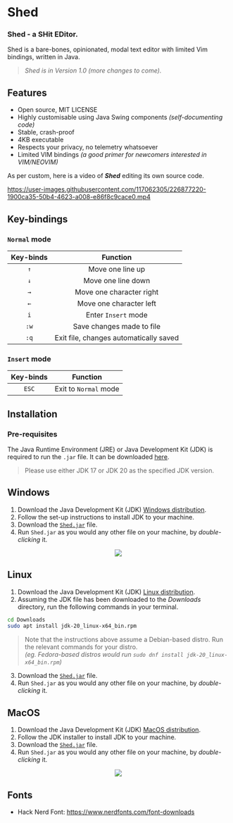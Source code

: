 # Shed

### Shed - a SHit EDitor.

Shed is a bare-bones, opinionated, modal text editor with limited Vim bindings, written in Java.

> *Shed is in Version 1.0 (more changes to come).*

## Features

* Open source, MIT LICENSE
* Highly customisable using Java Swing components *(self-documenting code)*
* Stable, crash-proof
* 4KB executable
* Respects your privacy, no telemetry whatsoever
* Limited VIM bindings *(a good primer for newcomers interested in VIM/NEOVIM)*

As per custom, here is a video of ***Shed*** editing its own source code.

https://user-images.githubusercontent.com/117062305/226877220-1900ca35-50b4-4623-a008-e86f8c9cace0.mp4

## Key-bindings

### `Normal` mode

| Key-binds | Function |
| :---: | :---: |
| `↑` | Move one line up |
| `↓` | Move one line down |
| `→` | Move one character right |
| `←` | Move one character left |
| `i` | Enter `Insert` mode |
| `:w` | Save changes made to file |
| `:q` | Exit file, changes automatically saved |

### `Insert` mode

| Key-binds | Function |
| :---: | :---: |
| `ESC` | Exit to `Normal` mode |


## Installation

### Pre-requisites

The Java Runtime Environment (JRE) or Java Development Kit (JDK) is required to run the `.jar` file. It can be downloaded [here](https://www.oracle.com/java/technologies/downloads/).

> Please use either JDK 17 or JDK 20 as the specified JDK version.

## Windows

1. Download the Java Development Kit (JDK) [Windows distribution](https://www.oracle.com/java/technologies/downloads/#jdk20-windows).
2. Follow the set-up instructions to install JDK to your machine.
3. Download the [`Shed.jar`](build/Shed.jar) file.
4. Run `Shed.jar` as you would any other file on your machine, by *double-clicking* it.

<p align="center">
  <img src="https://phoenixnap.com/kb/wp-content/uploads/2021/12/java-installation-wizard-complete.png" />
</p>

## Linux

1. Download the Java Development Kit (JDK) [Linux distribution](https://www.oracle.com/java/technologies/downloads/#jdk20-linux).
2. Assuming the JDK file has been downloaded to the *Downloads* directory, run the following commands in your terminal.

```bash
cd Downloads
sudo apt install jdk-20_linux-x64_bin.rpm 
```

> Note that the instructions above assume a Debian-based distro. Run the relevant commands for your distro.  
> *(eg. Fedora-based distros would run `sudo dnf install jdk-20_linux-x64_bin.rpm`)*

3. Download the [`Shed.jar`](build/Shed.jar) file.
4. Run `Shed.jar` as you would any other file on your machine, by *double-clicking* it. 

## MacOS

1. Download the Java Development Kit (JDK) [MacOS distribution](https://www.oracle.com/java/technologies/downloads/#jdk20-mac).
2. Follow the JDK installer to install JDK to your machine.
3. Download the [`Shed.jar`](build/Shed.jar) file.
4. Run `Shed.jar` as you would any other file on your machine, by *double-clicking* it.

<p align="center">
  <img src="https://www.codejava.net/images/articles/javase/install-jdk-17/oracle_jdk_17_installer_macos.png" />
</p>

## Fonts

* Hack Nerd Font: https://www.nerdfonts.com/font-downloads
